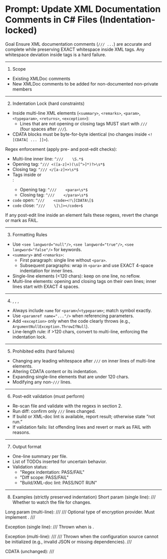 # Prompt: Update XML Documentation Comments in C# Files (Indentation-locked)

Goal
Ensure XML documentation comments (`/// ...`) are accurate and complete while preserving EXACT whitespace inside XML tags. Any whitespace deviation inside tags is a hard failure.

---

1. Scope
- Existing XMLDoc comments
- New XMLDoc comments to be added for non-documented non-private members

---

2. Indentation Lock (hard constraints)
- Inside multi-line XML elements (`<summary>`, `<remarks>`, `<param>`, `<typeparam>`, `<returns>`, `<exception>`):
  - Lines that are not opening or closing tags MUST start with `///    ` (four spaces after `///`).
- CDATA blocks must be byte-for-byte identical (no changes inside `<![CDATA[ ... ]]>`).

Regex enforcement (apply pre- and post-edit checks):
- Multi-line inner line: `^///    \S.*$`
- Opening tag: `^/// <([a-z]+)(\s[^>]*)?>\s*$`
- Closing tag: `^/// </[a-z]+>\s*$`
- Tags inside <remarks> or <summary>:
  - Opening tag: `^///    <para>\s*$`
  - Closing tag: `^///    </para>\s*$`
- `code` open: `^///    <code><!\[CDATA\[$`
- `code` close: `^///    \]\]></code>$`

If any post-edit line inside an element fails these regexs, revert the change or mark as FAIL.

---

3. Formatting Rules
- Use `<see langword="null"/>`, `<see langword="true"/>`, `<see langword="false"/>` for keywords.
- `<summary>` and `<remarks>`:
  - First paragraph: single line without `<para>`.
  - Subsequent paragraphs: wrap in `<para>` and use EXACT 4-space indentation for inner lines.
- Single-line elements (<120 chars): keep on one line, no reflow.
- Multi-line elements: opening and closing tags on their own lines; inner lines start with EXACT 4 spaces.

---

4. <param>, <typeparam>, <returns>, <exception>
- Always include `name` for `<param>`/`<typeparam>`; match symbol exactly.
- Use `<paramref name="..."/>` when referencing parameters.
- Add `<exception>` only when the code clearly throws (e.g., `ArgumentNullException.ThrowIfNull`).
- Line-length rule: if >120 chars, convert to multi-line, enforcing the indentation lock.

---

5. Prohibited edits (hard failures)
- Changing any leading whitespace after `///` on inner lines of multi-line elements.
- Altering CDATA content or its indentation.
- Expanding single-line elements that are under 120 chars.
- Modifying any non-`///` lines.

---

6. Post-edit validation (must perform)
- Re-scan file and validate with the regexs in section 2.
- Run diff: confirm only `///` lines changed.
- If build or XML-doc lint is available, report result; otherwise state “not run.”
- If validation fails: list offending lines and revert or mark as FAIL with reasons.

---

7. Output format
- One-line summary per file.
- List of TODOs inserted for uncertain behavior.
- Validation status:
  - "Regex indentation: PASS/FAIL"
  - "Diff scope: PASS/FAIL"
  - "Build/XML-doc lint: PASS/NOT RUN"

---

8. Examples (strictly preserved indentation)
Short param (single line):
/// <param name="watch">Whether to watch the file for changes.</param>

Long param (multi-line):
/// <param name="encryption">
///     Optional type of encryption provider. Must implement <see cref="IEncryptionProvider"/>.
/// </param>

Exception (single line):
/// <exception cref="System.ArgumentNullException">Thrown when <paramref name="container"/> is <see langword="null"/>.</exception>

Exception (multi-line):
/// <exception cref="System.InvalidOperationException">
///     Thrown when the configuration source cannot be initialized (e.g., invalid JSON or missing dependencies).
/// </exception>

CDATA (unchanged):
/// <code><![CDATA[
///     var bootstrapper = new Bootstrapper(args)
///         .Configure()
///         .WithConfig()
///         .WithJsonConfigSource(...)
///         .Build();
/// ]]></code>
